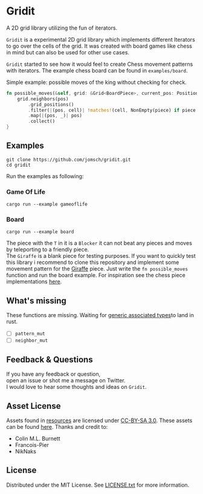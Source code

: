 # Gridit

A 2D grid library utilizing the fun of iterators.


`Gridit` is a experimental 2D grid library which implements different Iterators 
to go over the cells of the grid. 
It was created with board games like chess in mind but can also be used for other use cases.

`Gridit` started to see how it would feel to create 
Chess movement patterns with iterators. The example chess board can be found
in `examples/board`.


Simple example: possible moves of the king without checking for check.
```rust
fn possible_moves(&self, grid: &Grid<BoardPiece>, current_pos: Position) -> Vec<Position> {
	grid.neighbors(pos)
		.grid_positions()
		.filter(|(pos, cell)| !matches!(cell, NonEmpty(piece) if piece.color == self.color))
		.map(|(pos, _)| pos)
		.collect()
}
```

## Examples

```
git clone https://github.com/jomsch/gridit.git
cd gridit
```

Run the examples as following:  
### Game Of Life
```
cargo run --example gameoflife
```

### Board
```
cargo run --example board
```
The piece with the `T` in it is a `Blocker` it can not beat any pieces and moves by teleporting
to a friendly piece.  
The `Giraffe` is a blank piece for testing purposes. If you want to quickly test this library
i recommend to clone this repository and implement some movement pattern for the [Giraffe](./examples/board/piece/giraffe.rs) piece.
Just write the `fn possible_moves` function and run the board example.
For inspiration see the chess piece implementations [here](./examples/board/piece).

## What's missing
These functions are missing.
Waiting for [generic associated types](https://github.com/rust-lang/rust/issues/44265)to land in rust.
- [ ] `pattern_mut`
- [ ] `neighbor_mut`

## Feedback & Questions
If you have any feedback or question,  
open an issue or shot me a message on Twitter.  
I would love to hear some thoughts and ideas on `Gridit`.




## Asset License
Assets found in [resources](./resources/) are licensed under [CC-BY-SA 3.0](https://creativecommons.org/licenses/by-sa/3.0/legalcode).
These assets can be found [here](https://commons.wikimedia.org/wiki/Category:SVG_chess_pieces).
Thanks and credit to:
* Colin M.L. Burnett
* Francois-Pier
* NikNaks

## License
Distributed under the MIT License. See [LICENSE.txt](./LICENSE.txt) for more information.

